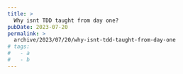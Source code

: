 ```yaml
---
title: >
  Why isnt TDD taught from day one?
pubDate: 2023-07-20
permalink: >
  archive/2023/07/20/why-isnt-tdd-taught-from-day-one
# tags:
#   - a
#   - b
---
```

